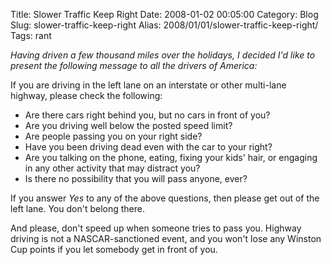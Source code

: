 Title: Slower Traffic Keep Right
Date: 2008-01-02 00:05:00
Category: Blog
Slug: slower-traffic-keep-right
Alias: 2008/01/01/slower-traffic-keep-right/
Tags: rant


<p>
<i>Having driven a few thousand miles over the holidays, I decided I'd like to present the following message to all the drivers of America:
</i>
</p>
<p>
If you are driving in the left lane on an interstate or other multi-lane highway, please check the following:
</p>
<ul>
<li>Are there cars right behind you, but no cars in front of you?</li>
<li>Are you driving well below the posted speed limit?</li>
<li>Are people passing you on your right side?</li>
<li>Have you been driving dead even with the car to your right?</li>
<li>Are you talking on the phone, eating, fixing your kids' hair, or engaging in any other activity that may distract you?</li>
<li>Is there no possibility that you will pass anyone, ever?</li>
</ul>
<p>
If you answer <i>Yes</i> to any of the above questions, then please get out of the left lane.  You don't belong there.
</p>
<p>
And please, don't speed up when someone tries to pass you.  Highway driving is not a NASCAR-sanctioned event, and you won't lose any Winston Cup points if you let somebody get in front of you.
</p>
